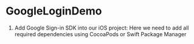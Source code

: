 # GoogleLoginDemo

1. Add Google Sign-in SDK into our iOS project:
Here we need to add all required dependencies using CocoaPods or Swift Package Manager



